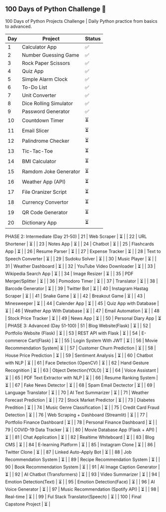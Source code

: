 ## 100 Days of Python Challenge 🚀
100 Days of Python Projects Challenge | Daily Python practice from basics to advanced.

| Day | Project | Status |
|-----|----------|--------|
| 1   | Calculator App | ✅ |
| 2   | Number Guessing Game | ✅ |
| 3   | Rock Paper Scissors | ✅ |
| 4   | Quiz App | ✅ |
| 5   | Simple Alarm Clock | ✅ |
| 6   | To-Do List | ✅ |
| 7   | Unit Converter | ✅ |
| 8   | Dice Rolling Simulator | ✅ |
| 9   | Password Generator | ✅ |
| 10  | Countdown Timer | ⏳ |
| 11  | Email Slicer | ⏳ |
| 12  | Palindrome Checker | ⏳ |
| 13  | Tic-Tac-Toe | ⏳ |
| 14  | BMI Calculator | ⏳ |
| 15  | Ramdom Joke Generator | ⏳ |
| 16  | Weather App (API) | ⏳ |
| 17  | File Oranizer Script | ⏳ |
| 18  | Currency Convertor | ⏳ |
| 19  | QR Code Generator | ⏳ |
| 20  | Dictionary App | ⏳ |
PHASE 2: Intermediate (Day 21-50)
| 21  | Web Scraper | ⏳ |
| 22  | URL Shortener | ⏳ |
| 23  | Notes App | ⏳ |
| 24  | Chatbot | ⏳ |
| 25  | Flashcards App | ⏳ |
| 26  | Resume Parser | ⏳ |
| 27  | Expense Tracker | ⏳ |
| 28  | Text to Speech Converter | ⏳ |
| 29  | Sudoku Solver | ⏳ |
| 30  | Music Player | ⏳ |
| 31  | Weather Dashboard | ⏳ |
| 32  | YouTube Video Downloader | ⏳ |
| 33  | Wikipedia Search App | ⏳ |
| 34  | Image Resizer | ⏳ |
| 35  | PDF Merger/Splitter | ⏳ |
| 36  | Pomodoro Timer | ⏳ |
| 37  | Translator | ⏳ |
| 38  | Barcode Generator | ⏳ |
| 39  | Twitter Bot | ⏳ |
| 40  | Instagram Hastag Scraper | ⏳ |
| 41  | Snake Game | ⏳ |
| 42  | Breakout Game | ⏳ |
| 43  | Minesweeper | ⏳ |
| 44  | Calender App | ⏳ |
| 45  | Quiz App with Database | ⏳ |
| 46  | Weather App With Database | ⏳ |
| 47  | Email Automation | ⏳ |
| 48  | Stock Price Tracker | ⏳ |
| 49  | News App | ⏳ |
| 50  | Personal Diary App | ⏳ |
PHASE 3: Advanced (Day 51-100)
| 51  | Blog Website(Flask) | ⏳ |
| 52  | Portfolio Website (Flask) | ⏳ |
| 53  | REST API with Flask | ⏳ |
| 54  | E-commerce Cart(Flask) | ⏳ |
| 55  | Login System With JWT | ⏳ |
| 56  | Movie Recommendation System| ⏳ |
| 57  | Customer Churn Prediction | ⏳ |
| 58  | House Price Prediction | ⏳ |
| 59  | Sentiment Analysis | ⏳ |
| 60  | Chatbot with NLP | ⏳ |
| 61  | Face Detection (OpenCV) | ⏳ |
| 62  | Hand Gesture Recognition | ⏳ |
| 63  | Object Detection(YOLO) | ⏳ |
| 64  | Voice Assistant | ⏳ |
| 65  | PDF Text Extractor with NLP | ⏳ |
| 66  | Resume Ranking System | ⏳ |
| 67  | Fake News Detector | ⏳ |
| 68  | Spam Email Dectector | ⏳ |
| 69  | Language Translator | ⏳ |
| 70  | AI Text Summarizer | ⏳ |
| 71  | Weather Forecast Prediction | ⏳ |
| 72  | Stock Market Predictor | ⏳ |
| 73  | Diabetes Predition | ⏳ |
| 74  | Music Genre Classification | ⏳ |
| 75  | Credit Card Fraud Detection | ⏳ |
| 76  | Web Scraping + Dashboard (Streamlit) | ⏳ |
| 77  | Portfolio Finance Dashboard | ⏳ |
| 78  | Personal Finance Dashboard | ⏳ |
| 79  | COVID-19 Data Tracker | ⏳ |
| 80  | Movie Database App (Flask + API) | ⏳ |
| 81  | Chat Application | ⏳ |
| 82  | Realtime Whiteboard | ⏳ |
| 83  | Blog CMS | ⏳ |
| 84  | E-learning Platform | ⏳ |
| 85  | Instagram Clone | ⏳ |
| 86  | Twitter Clone | ⏳ |
| 87  | Linked Auto-Apply Bot | ⏳ |
| 88  | Job Recommendation System | ⏳ |
| 89  | Recipe Recommendation System  | ⏳ |
| 90  | Book Recommendation System | ⏳ |
| 91  | AI Image Caption Generator | ⏳ |
| 92  | AI Chatbot (Transformers) | ⏳ |
| 93  | Video Summarizer | ⏳ |
| 94  | Emotion Detection(Text) | ⏳ |
| 95  | Emotion Detection(Face) | ⏳ |
| 96  | AI Voice Generator  | ⏳ |
| 97  | Music Recommendation (Spotify API) | ⏳ |
| 98  | Real-time | ⏳ |
| 99  | Ful Stack Translator(Speech) | ⏳ |
| 100 | Final Capstone Project | ⏳ |



